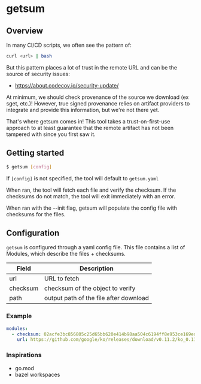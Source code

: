 # getsum

## Overview

In many CI/CD scripts, we often see the pattern of:

```sh
curl <url> | bash
```

But this pattern places a lot of trust in the remote URL and can be the source of security issues:

- <https://about.codecov.io/security-update/>

At minimum, we should check provenance of the source we download (ex sget, etc.)!
However, true signed provenance relies on artifact providers to integrate and provide this information, but we're not there yet.

That's where getsum comes in! This tool takes a trust-on-first-use approach to at least guarantee that the remote artifact has not been tampered with since you first saw it.

## Getting started

```bash
$ getsum [config]
```

If `[config]` is not specified, the tool will default to `getsum.yaml`

When ran, the tool will fetch each file and verify the checksum.
If the checksums do not match, the tool will exit immediately with an error.

When ran with the --init flag, getsum will populate the config file with checksums
for the files.

## Configuration

`getsum` is configured through a yaml config file. This file contains a list of Modules,
which describe the files + checksums.

| Field    | Description                            |
| -------- | -------------------------------------- |
| url      | URL to fetch                           |
| checksum | checksum of the object to verify       |
| path     | output path of the file after download |

### Example

```yaml
modules:
  - checksum: 02acfe3bc856805c25d65bb620e414b98aa504c6194ff8e953ce169edfcc03c6
    url: https://github.com/google/ko/releases/download/v0.11.2/ko_0.11.2_Darwin_arm64.tar.gz
```

### Inspirations

- go.mod
- bazel workspaces
